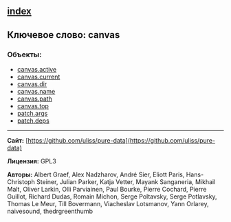 [index](../index.html)
---

## Ключевое слово: canvas

### Объекты:
* [canvas.active](../canvas.active.html)
* [canvas.current](../canvas.current.html)
* [canvas.dir](../canvas.dir.html)
* [canvas.name](../canvas.name.html)
* [canvas.path](../canvas.path.html)
* [canvas.top](../canvas.top.html)
* [patch.args](../patch.args.html)
* [patch.deps](../patch.deps.html)

---
**Сайт:** [https://github.com/uliss/pure-data](https://github.com/uliss/pure-data)

**Лицензия:** GPL3

**Авторы:** Albert Graef, Alex Nadzharov, André Sier, Eliott Paris, Hans-Christoph Steiner, Julian Parker, Katja Vetter, Mayank Sanganeria, Mikhail Malt, Oliver Larkin, Olli Parviainen, Paul Bourke, Pierre Cochard, Pierre Guillot, Richard Dudas, Romain Michon, Serge Poltavsky, Serge Potlavsky, Thomas Le Meur, Till Bovermann, Viacheslav Lotsmanov, Yann Orlarey, naivesound, thedrgreenthumb
